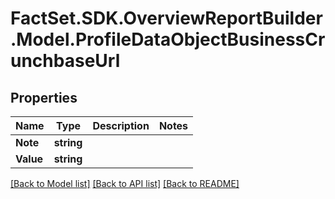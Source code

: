 # FactSet.SDK.OverviewReportBuilder.Model.ProfileDataObjectBusinessCrunchbaseUrl

## Properties

Name | Type | Description | Notes
------------ | ------------- | ------------- | -------------
**Note** | **string** |  | 
**Value** | **string** |  | 

[[Back to Model list]](../README.md#documentation-for-models) [[Back to API list]](../README.md#documentation-for-api-endpoints) [[Back to README]](../README.md)

